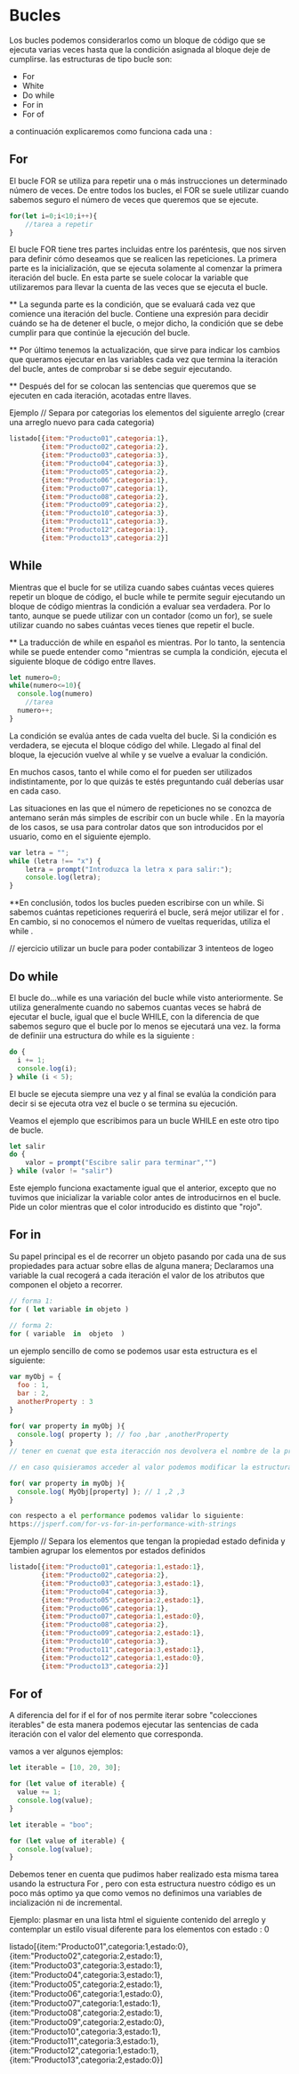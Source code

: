 # Bucles

Los bucles podemos considerarlos como un bloque de código que se ejecuta varias veces hasta que la condición asignada al bloque deje de cumplirse.
las estructuras de tipo bucle son:

* For  
* White
* Do while
* For in
* For of

a continuación explicaremos como funciona cada una :

## For

El bucle FOR se utiliza para repetir una o más instrucciones un determinado número de veces. De entre todos los bucles, el FOR se suele utilizar cuando sabemos seguro el número de veces que queremos que se ejecute.


````````javascript
for(let i=0;i<10;i++){
	//tarea a repetir
}
````````

El bucle FOR tiene tres partes incluidas entre los paréntesis, que nos sirven para definir cómo deseamos que se realicen las repeticiones. La primera parte es la inicialización, que se ejecuta solamente al comenzar la primera iteración del bucle. En esta parte se suele colocar la variable que utilizaremos para llevar la cuenta de las veces que se ejecuta el bucle.


** La segunda parte es la condición, que se evaluará cada vez que comience una iteración del bucle. Contiene una expresión para decidir cuándo se ha de detener el bucle, o mejor dicho, la condición que se debe cumplir para que continúe la ejecución del bucle.

** Por último tenemos la actualización, que sirve para indicar los cambios que queramos ejecutar en las variables cada vez que termina la iteración del bucle, antes de comprobar si se debe seguir ejecutando.

** Después del for se colocan las sentencias que queremos que se ejecuten en cada iteración, acotadas entre llaves.

Ejemplo 
// Separa por categorias los elementos del siguiente arreglo (crear una arreglo nuevo para cada categoria)

````````javascript
listado[{item:"Producto01",categoria:1},
        {item:"Producto02",categoria:2},
        {item:"Producto03",categoria:3},
        {item:"Producto04",categoria:3},
        {item:"Producto05",categoria:2},
        {item:"Producto06",categoria:1},
        {item:"Producto07",categoria:1},
        {item:"Producto08",categoria:2},
        {item:"Producto09",categoria:2},
        {item:"Producto10",categoria:3},
        {item:"Producto11",categoria:3},
        {item:"Producto12",categoria:1},
        {item:"Producto13",categoria:2}]
````````

## While

Mientras que el bucle  for  se utiliza cuando sabes cuántas veces quieres repetir un bloque de código, el bucle  while te permite seguir ejecutando un bloque de código mientras la condición a evaluar sea verdadera. Por lo tanto, aunque se puede utilizar con un contador (como un for), se suele utilizar cuando no sabes cuántas veces tienes que repetir el bucle.

** La traducción de while en español es mientras. Por lo tanto, la sentencia  while  se puede entender como "mientras se cumpla la condición, ejecuta el siguiente bloque de código entre llaves.

````````javascript
let numero=0;
while(numero<=10){
  console.log(numero)
	//tarea
  numero++;
}
````````

La condición se evalúa antes de cada vuelta del bucle. Si la condición es verdadera, se ejecuta el bloque código del while. Llegado al final del bloque, la ejecución vuelve al  while  y se vuelve a evaluar la condición.


En muchos casos, tanto el  while  como el  for  pueden ser utilizados indistintamente, por lo que quizás te estés preguntando cuál deberías usar en cada caso.

Las situaciones en las que el número de repeticiones no se conozca de antemano serán más simples de escribir con un bucle  while . En la mayoría de los casos, se usa para controlar datos que son introducidos por el usuario, como en el siguiente ejemplo.

````````javascript
var letra = "";
while (letra !== "x") {
    letra = prompt("Introduzca la letra x para salir:");
    console.log(letra);
}
````````

**En conclusión, todos los bucles pueden escribirse con un while. Si sabemos cuántas repeticiones requerirá el bucle, será mejor utilizar el  for . En cambio, si no conocemos el número de vueltas requeridas, utiliza el  while .‌

// ejercicio utilizar un bucle para poder contabilizar 3 intenteos de logeo


## Do while

El bucle do...while es una variación del bucle while visto anteriormente. Se utiliza generalmente cuando no sabemos cuantas veces se habrá de ejecutar el bucle, igual que el bucle WHILE, con la diferencia de que sabemos seguro que el bucle por lo menos se ejecutará una vez.
la forma de definiir una estructura do while es la siguiente :

````````javascript
do {
  i += 1;
  console.log(i);
} while (i < 5);
````````

El bucle se ejecuta siempre una vez y al final se evalúa la condición para decir si se ejecuta otra vez el bucle o se termina su ejecución.

Veamos el ejemplo que escribimos para un bucle WHILE en este otro tipo de bucle.



````````javascript
let salir
do { 
   	valor = prompt("Escibre salir para terminar","") 
} while (valor != "salir")
````````
Este ejemplo funciona exactamente igual que el anterior, excepto que no tuvimos que inicializar la variable color antes de introducirnos en el bucle. Pide un color mientras que el color introducido es distinto que "rojo".


## For in

Su papel principal es el de recorrer un objeto pasando por cada una de sus propiedades para actuar sobre ellas de alguna manera;
Declaramos una variable la cual recogerá a cada iteración el valor de los atributos que componen el objeto a recorrer.


````````javascript
// forma 1:
for ( let variable in objeto )
 
// forma 2:
for ( variable  in  objeto  )

````````

un ejemplo sencillo de como se podemos usar esta estructura es el siguiente:

````````javascript
var myObj = {
  foo : 1,
  bar : 2,
  anotherProperty : 3
}
 
for( var property in myObj ){
  console.log( property ); // foo ,bar ,anotherProperty
}
// tener en cuenat que esta iteracción nos devolvera el nombre de la propiedad y no el valor

// en caso quisieramos acceder al valor podemos modificar la estructura de la siguiente manera

for( var property in myObj ){
  console.log( MyObj[property] ); // 1 ,2 ,3
}

con respecto a el performance podemos validar lo siguiente:
https://jsperf.com/for-vs-for-in-performance-with-strings


````````

Ejemplo 
// Separa los elementos que tengan la propiedad estado definida  y tambien agrupar los elementos por estados definidos

````````javascript
listado[{item:"Producto01",categoria:1,estado:1},
        {item:"Producto02",categoria:2},
        {item:"Producto03",categoria:3,estado:1},
        {item:"Producto04",categoria:3},
        {item:"Producto05",categoria:2,estado:1},
        {item:"Producto06",categoria:1},
        {item:"Producto07",categoria:1,estado:0},
        {item:"Producto08",categoria:2},
        {item:"Producto09",categoria:2,estado:1},
        {item:"Producto10",categoria:3},
        {item:"Producto11",categoria:3,estado:1},
        {item:"Producto12",categoria:1,estado:0},
        {item:"Producto13",categoria:2}]
````````


## For of

A diferencia del for if el for of nos permite iterar sobre "colecciones iterables" de esta manera podemos ejecutar las sentencias de cada iteración con el valor del elemento que corresponda.

vamos a ver algunos ejemplos:

```````javascript
let iterable = [10, 20, 30];

for (let value of iterable) {
  value += 1;
  console.log(value);
}
```````

```````javascript
let iterable = "boo";

for (let value of iterable) {
  console.log(value);
}
```````

Debemos tener en cuenta que pudimos haber realizado esta misma tarea usando la estructura For , pero con esta estructura nuestro código es un poco más optimo ya que como vemos no definimos una variables de incialización ni de incremental.


Ejemplo: plasmar en una lista html el siguiente contenido del arreglo y contemplar un estilo visual diferente para los elementos con estado : 0

listado[{item:"Producto01",categoria:1,estado:0},
        {item:"Producto02",categoria:2,estado:1},
        {item:"Producto03",categoria:3,estado:1},
        {item:"Producto04",categoria:3,estado:1},
        {item:"Producto05",categoria:2,estado:1},
        {item:"Producto06",categoria:1,estado:0},
        {item:"Producto07",categoria:1,estado:1},
        {item:"Producto08",categoria:2,estado:1},
        {item:"Producto09",categoria:2,estado:0},
        {item:"Producto10",categoria:3,estado:1},
        {item:"Producto11",categoria:3,estado:1},
        {item:"Producto12",categoria:1,estado:1},
        {item:"Producto13",categoria:2,estado:0}]

